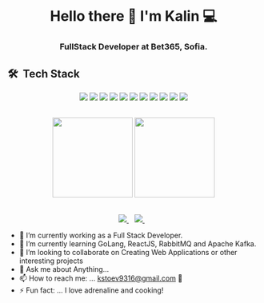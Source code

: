 <h1 align='center'>
    Hello there 👋 I'm Kalin 💻
  </h1>
  
  <h3 align='center'>
    FullStack Developer at Bet365, Sofia.
  </h3>
  
  ## 🛠 &nbsp;Tech Stack
  <p align='center'>
    <img src="https://img.shields.io/badge/C Sharp-239120?style=for-the-badge&logo=c-sharp&logoColor=white">
    <img src="https://img.shields.io/badge/.NET-5C2D91?style=for-the-badge&logo=.net&logoColor=white">
    <img src="https://img.shields.io/badge/go-%2300ADD8.svg?style=for-the-badge&logo=go&logoColor=white">
    <img src="https://img.shields.io/badge/JavaScript-F7DF1E?style=for-the-badge&logo=javascript&logoColor=black">
    <img src="https://img.shields.io/badge/React-20232A?style=for-the-badge&logo=react&logoColor=61DAFB">
    <img src="https://img.shields.io/badge/Microsoft SQL Server-CC2927?style=for-the-badge&logo=microsoft-sql-server&logoColor=white">
    <img src="https://img.shields.io/badge/Microsoft_Azure-0089D6?style=for-the-badge&logo=microsoft-azure&logoColor=white">
    <img src="https://img.shields.io/badge/HTML-239120?style=for-the-badge&logo=html5&logoColor=white">
    <img src="https://img.shields.io/badge/CSS-239120?&style=for-the-badge&logo=css3&logoColor=white">
    <img src="https://img.shields.io/badge/Bootstrap-563D7C?style=for-the-badge&logo=bootstrap&logoColor=white">
    <img src="https://img.shields.io/badge/git-%23F05033.svg?style=for-the-badge&logo=git&logoColor=white">
  </p>
  
  <br>
  
  <div align='center'>
    <img height="160em" src="https://github-readme-stats-eight-theta.vercel.app/api?username=ddxkalin&show_icons=true&theme=react&include_all_commits=true&count_private=true "/>
    <img height="160em" src="https://github-readme-stats-eight-theta.vercel.app/api/top-langs/?username=ddxkalin&layout=compact&langs_count=8&hide=java,r&theme=react "/>
  </div>
  
  <br>
  
  <p align='center'>
    <a href="https://www.linkedin.com/in/kalinstoev9316/">
      <img src="https://img.shields.io/badge/linkedin-%230077B5.svg?&style=for-the-badge&logo=linkedin&logoColor=white" />
    </a>&nbsp;&nbsp;
    <a href="mailto:kstoev9316@gmail.com">
      <img src="https://img.shields.io/badge/Gmail-D14836?style=for-the-badge&logo=gmail&logoColor=white" />        
    </a>&nbsp;&nbsp;
  </p>
  
  - 🔭 I’m currently working as a Full Stack Developer.         
  - 🌱 I’m currently learning GoLang, ReactJS, RabbitMQ and Apache Kafka.  
  - 👯 I’m looking to collaborate on Creating Web Applications or other interesting projects                         
  - 💬 Ask me about Anything...                                     
  - 📫 How to reach me: ... kstoev9316@gmail.com 📩                                                                      
  - ⚡ Fun fact: ... I love adrenaline and cooking!   
